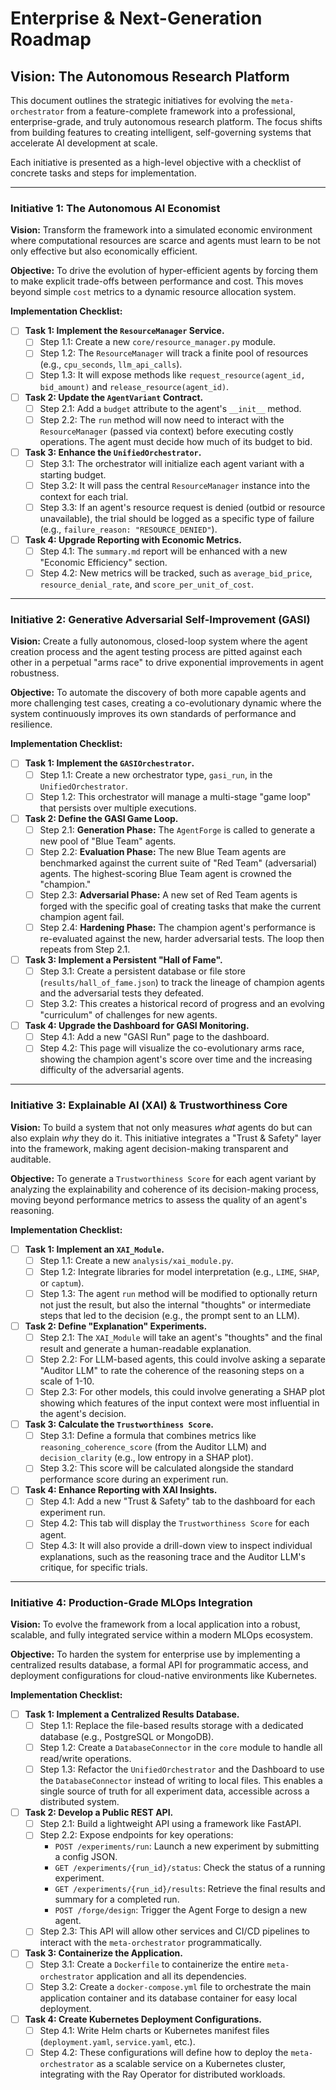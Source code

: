 # Enterprise & Next-Generation Roadmap

## Vision: The Autonomous Research Platform

This document outlines the strategic initiatives for evolving the `meta-orchestrator` from a feature-complete framework into a professional, enterprise-grade, and truly autonomous research platform. The focus shifts from building features to creating intelligent, self-governing systems that accelerate AI development at scale.

Each initiative is presented as a high-level objective with a checklist of concrete tasks and steps for implementation.

---

### Initiative 1: The Autonomous AI Economist

**Vision:** Transform the framework into a simulated economic environment where computational resources are scarce and agents must learn to be not only effective but also economically efficient.

**Objective:** To drive the evolution of hyper-efficient agents by forcing them to make explicit trade-offs between performance and cost. This moves beyond simple `cost` metrics to a dynamic resource allocation system.

**Implementation Checklist:**

-   [ ] **Task 1: Implement the `ResourceManager` Service.**
    -   [ ] Step 1.1: Create a new `core/resource_manager.py` module.
    -   [ ] Step 1.2: The `ResourceManager` will track a finite pool of resources (e.g., `cpu_seconds`, `llm_api_calls`).
    -   [ ] Step 1.3: It will expose methods like `request_resource(agent_id, bid_amount)` and `release_resource(agent_id)`.

-   [ ] **Task 2: Update the `AgentVariant` Contract.**
    -   [ ] Step 2.1: Add a `budget` attribute to the agent's `__init__` method.
    -   [ ] Step 2.2: The `run` method will now need to interact with the `ResourceManager` (passed via context) before executing costly operations. The agent must decide how much of its budget to bid.

-   [ ] **Task 3: Enhance the `UnifiedOrchestrator`.**
    -   [ ] Step 3.1: The orchestrator will initialize each agent variant with a starting budget.
    -   [ ] Step 3.2: It will pass the central `ResourceManager` instance into the context for each trial.
    -   [ ] Step 3.3: If an agent's resource request is denied (outbid or resource unavailable), the trial should be logged as a specific type of failure (e.g., `failure_reason: "RESOURCE_DENIED"`).

-   [ ] **Task 4: Upgrade Reporting with Economic Metrics.**
    -   [ ] Step 4.1: The `summary.md` report will be enhanced with a new "Economic Efficiency" section.
    -   [ ] Step 4.2: New metrics will be tracked, such as `average_bid_price`, `resource_denial_rate`, and `score_per_unit_of_cost`.

---

### Initiative 2: Generative Adversarial Self-Improvement (GASI)

**Vision:** Create a fully autonomous, closed-loop system where the agent creation process and the agent testing process are pitted against each other in a perpetual "arms race" to drive exponential improvements in agent robustness.

**Objective:** To automate the discovery of both more capable agents and more challenging test cases, creating a co-evolutionary dynamic where the system continuously improves its own standards of performance and resilience.

**Implementation Checklist:**

-   [ ] **Task 1: Implement the `GASIOrchestrator`.**
    -   [ ] Step 1.1: Create a new orchestrator type, `gasi_run`, in the `UnifiedOrchestrator`.
    -   [ ] Step 1.2: This orchestrator will manage a multi-stage "game loop" that persists over multiple executions.

-   [ ] **Task 2: Define the GASI Game Loop.**
    -   [ ] Step 2.1: **Generation Phase:** The `AgentForge` is called to generate a new pool of "Blue Team" agents.
    -   [ ] Step 2.2: **Evaluation Phase:** The new Blue Team agents are benchmarked against the current suite of "Red Team" (adversarial) agents. The highest-scoring Blue Team agent is crowned the "champion."
    -   [ ] Step 2.3: **Adversarial Phase:** A new set of Red Team agents is forged with the specific goal of creating tasks that make the current champion agent fail.
    -   [ ] Step 2.4: **Hardening Phase:** The champion agent's performance is re-evaluated against the new, harder adversarial tests. The loop then repeats from Step 2.1.

-   [ ] **Task 3: Implement a Persistent "Hall of Fame".**
    -   [ ] Step 3.1: Create a persistent database or file store (`results/hall_of_fame.json`) to track the lineage of champion agents and the adversarial tests they defeated.
    -   [ ] Step 3.2: This creates a historical record of progress and an evolving "curriculum" of challenges for new agents.

-   [ ] **Task 4: Upgrade the Dashboard for GASI Monitoring.**
    -   [ ] Step 4.1: Add a new "GASI Run" page to the dashboard.
    -   [ ] Step 4.2: This page will visualize the co-evolutionary arms race, showing the champion agent's score over time and the increasing difficulty of the adversarial agents.

---

### Initiative 3: Explainable AI (XAI) & Trustworthiness Core

**Vision:** To build a system that not only measures *what* agents do but can also explain *why* they do it. This initiative integrates a "Trust & Safety" layer into the framework, making agent decision-making transparent and auditable.

**Objective:** To generate a `Trustworthiness Score` for each agent variant by analyzing the explainability and coherence of its decision-making process, moving beyond performance metrics to assess the quality of an agent's reasoning.

**Implementation Checklist:**

-   [ ] **Task 1: Implement an `XAI_Module`.**
    -   [ ] Step 1.1: Create a new `analysis/xai_module.py`.
    -   [ ] Step 1.2: Integrate libraries for model interpretation (e.g., `LIME`, `SHAP`, or `captum`).
    -   [ ] Step 1.3: The agent `run` method will be modified to optionally return not just the result, but also the internal "thoughts" or intermediate steps that led to the decision (e.g., the prompt sent to an LLM).

-   [ ] **Task 2: Define "Explanation" Experiments.**
    -   [ ] Step 2.1: The `XAI_Module` will take an agent's "thoughts" and the final result and generate a human-readable explanation.
    -   [ ] Step 2.2: For LLM-based agents, this could involve asking a separate "Auditor LLM" to rate the coherence of the reasoning steps on a scale of 1-10.
    -   [ ] Step 2.3: For other models, this could involve generating a SHAP plot showing which features of the input context were most influential in the agent's decision.

-   [ ] **Task 3: Calculate the `Trustworthiness Score`.**
    -   [ ] Step 3.1: Define a formula that combines metrics like `reasoning_coherence_score` (from the Auditor LLM) and `decision_clarity` (e.g., low entropy in a SHAP plot).
    -   [ ] Step 3.2: This score will be calculated alongside the standard performance score during an experiment run.

-   [ ] **Task 4: Enhance Reporting with XAI Insights.**
    -   [ ] Step 4.1: Add a new "Trust & Safety" tab to the dashboard for each experiment run.
    -   [ ] Step 4.2: This tab will display the `Trustworthiness Score` for each agent.
    -   [ ] Step 4.3: It will also provide a drill-down view to inspect individual explanations, such as the reasoning trace and the Auditor LLM's critique, for specific trials.

---

### Initiative 4: Production-Grade MLOps Integration

**Vision:** To evolve the framework from a local application into a robust, scalable, and fully integrated service within a modern MLOps ecosystem.

**Objective:** To harden the system for enterprise use by implementing a centralized results database, a formal API for programmatic access, and deployment configurations for cloud-native environments like Kubernetes.

**Implementation Checklist:**

-   [ ] **Task 1: Implement a Centralized Results Database.**
    -   [ ] Step 1.1: Replace the file-based results storage with a dedicated database (e.g., PostgreSQL or MongoDB).
    -   [ ] Step 1.2: Create a `DatabaseConnector` in the `core` module to handle all read/write operations.
    -   [ ] Step 1.3: Refactor the `UnifiedOrchestrator` and the Dashboard to use the `DatabaseConnector` instead of writing to local files. This enables a single source of truth for all experiment data, accessible across a distributed system.

-   [ ] **Task 2: Develop a Public REST API.**
    -   [ ] Step 2.1: Build a lightweight API using a framework like FastAPI.
    -   [ ] Step 2.2: Expose endpoints for key operations:
        -   `POST /experiments/run`: Launch a new experiment by submitting a config JSON.
        -   `GET /experiments/{run_id}/status`: Check the status of a running experiment.
        -   `GET /experiments/{run_id}/results`: Retrieve the final results and summary for a completed run.
        -   `POST /forge/design`: Trigger the Agent Forge to design a new agent.
    -   [ ] Step 2.3: This API will allow other services and CI/CD pipelines to interact with the `meta-orchestrator` programmatically.

-   [ ] **Task 3: Containerize the Application.**
    -   [ ] Step 3.1: Create a `Dockerfile` to containerize the entire `meta-orchestrator` application and all its dependencies.
    -   [ ] Step 3.2: Create a `docker-compose.yml` file to orchestrate the main application container and its database container for easy local deployment.

-   [ ] **Task 4: Create Kubernetes Deployment Configurations.**
    -   [ ] Step 4.1: Write Helm charts or Kubernetes manifest files (`deployment.yaml`, `service.yaml`, etc.).
    -   [ ] Step 4.2: These configurations will define how to deploy the `meta-orchestrator` as a scalable service on a Kubernetes cluster, integrating with the Ray Operator for distributed workloads.